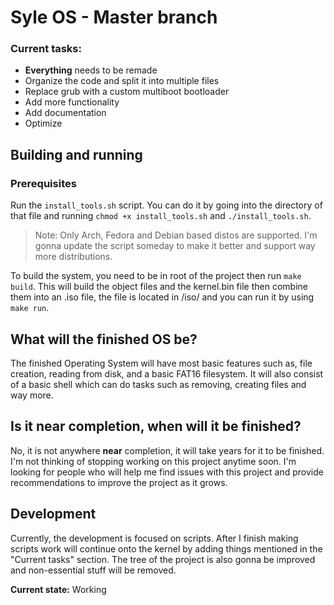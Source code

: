# Syle OS - Master branch

### Current tasks:
- **Everything** needs to be remade
- Organize the code and split it into multiple files
- Replace grub with a custom multiboot bootloader
- Add more functionality
- Add documentation
- Optimize

## Building and running

### Prerequisites
Run the `install_tools.sh` script. You can do it by going into the directory of that file and running `chmod +x install_tools.sh` and `./install_tools.sh`.
> Note: Only Arch, Fedora and Debian based distos are supported. I'm gonna update the script someday to make it better and support way more distributions. 

To build the system, you need to be in root of the project then run `make build`. This will build the object files and the kernel.bin file then combine them into an .iso file, the file is located in /iso/ and you can run it by using `make run`.

## What will the finished OS be?
The finished Operating System will have most basic features such as, file creation, reading from disk, and a basic FAT16 filesystem. It will also consist of a basic shell which can do tasks such as removing, creating files and way more.
## Is it near completion, when will it be finished?
No, it is not anywhere **near** completion, it will take years for it to be finished. I'm not thinking of stopping working on this project anytime soon. I'm looking for people who will help me find issues with this project and provide recommendations to improve the project as it grows.

## Development

Currently, the development is focused on scripts. After I finish making scripts work will continue onto the kernel by adding things mentioned in the "Current tasks" section. The tree of the project is also gonna be improved and non-essential stuff will be removed.

**Current state:** Working

